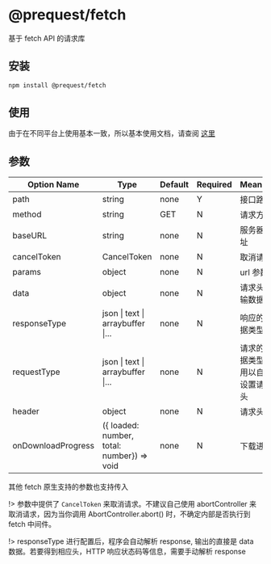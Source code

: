 # @prequest/fetch

基于 fetch API 的请求库

## 安装

```bash
npm install @prequest/fetch
```

## 使用

由于在不同平台上使用基本一致，所以基本使用文档，请查阅 [这里](/usage)

## 参数

| Option Name        | Type                                       | Default | Required | Meaning                            | Example                 |
| ------------------ | ------------------------------------------ | ------- | -------- | ---------------------------------- | ----------------------- |
| path               | string                                     | none    | Y        | 接口路径                           | /api                    |
| method             | string                                     | GET     | N        | 请求方式                           | post                    |
| baseURL            | string                                     | none    | N        | 服务器地址                         | 'http://localhost:3000' |
| cancelToken        | CancelToken                                | none    | N        | 取消请求                           |                         |
| params             | object                                     | none    | N        | url 参数                           | { id: 10}               |
| data               | object                                     | none    | N        | 请求头传输数据                     | { id: 10}               |
| responseType       | json \| text \| arraybuffer \|...          | none    | N        | 响应的数据类型                     | json                    |
| requestType        | json \| text \| arraybuffer \|...          | none    | N        | 请求的数据类型，用以自动设置请求头 | json                    |
| header             | object                                     | none    | N        | 请求头                             | { token: 'aaaaa'}       |
| onDownloadProgress | ({ loaded: number, total: number}) => void | none    | N        | 下载进度                           |                         |

其他 fetch 原生支持的参数也支持传入

!> 参数中提供了 `CancelToken` 来取消请求。不建议自己使用 abortController 来取消请求，因为当你调用 AbortController.abort() 时，不确定内部是否执行到 fetch 中间件。

!> responseType 进行配置后，程序会自动解析 response, 输出的直接是 data 数据。若要得到相应头，HTTP 响应状态码等信息，需要手动解析 response
